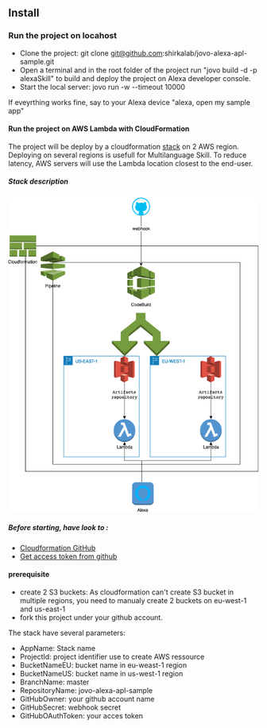 ## Install

### Run the project on locahost
* Clone the project: git clone git@github.com:shirkalab/jovo-alexa-apl-sample.git
* Open a terminal and in the root folder of the project run "jovo build -d -p alexaSkill" to build and deploy the project on Alexa developer console.
* Start the local server:  jovo run -w --timeout 10000

If eveyrthing works fine, say to your Alexa device "alexa, open my sample app"

#### Run the project on AWS Lambda with CloudFormation
The project will be deploy by a cloudformation [stack](./cloudformation/stack.yml) on 2 AWS region.
Deploying on several regions is usefull for Multilanguage Skill. To reduce latency, AWS servers will use the Lambda location closest to the end-user.

##### Stack description
![Stack description](./cloudformation/cf.png)


##### Before starting, have look to :
* [Cloudformation GitHub](https://docs.aws.amazon.com/fr_fr/codepipeline/latest/userguide/tutorials-cloudformation-github.html)
* [Get access token from github](https://help.github.com/en/articles/creating-a-personal-access-token-for-the-command-line)

#### prerequisite

* create 2 S3 buckets: As cloudformation can't create S3 bucket in multiple regions, you need to manualy create 2 buckets on eu-west-1 and us-east-1
* fork this project under your github account.

The stack have several parameters:
  * AppName: Stack name
  * ProjectId: project identifier use to create AWS ressource 
  * BucketNameEU: bucket name in eu-weast-1 region
  * BucketNameUS: bucket name in us-west-1 region
  * BranchName: master
  * RepositoryName: jovo-alexa-apl-sample
  * GitHubOwner: your github account name
  * GitHubSecret: webhook secret
  * GitHubOAuthToken: your acces token

